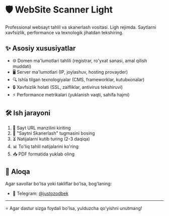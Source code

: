 # 🛡️ WebSite Scanner Light

Professional websayt tahlil va skanerlash vositasi. Ligh rejimda. Saytlarni xavfsizlik, performance va texnologik jihatdan tekshiring.

## ✨ Asosiy xususiyatlar
- 🌐 Domen ma'lumotlari tahlili (registrar, ro'yxat sanasi, amal qilish muddati)
- 🖥️ Server ma'lumotlari (IP, joylashuv, hosting provayder)
- 🔍 Ishla tilgan texnologiyalar (CMS, frameworklar, kutubxonalar)
- 🔒 Xavfsizlik holati (SSL, zaifliklar, antivirus tekshiruvi)
- ⚡ Performance metrikalari (yuklanish vaqti, sahifa hajmi)

## 🛠️ Ish jarayoni
1. 🔗 Sayt URL manzilini kiriting
2. 🔎 "Saytni Skanerlash" tugmasini bosing
3. ⏳ Natijalarni kutib turing (2-3 daqiqa)
4. 📊 To'liq tahlil natijalarini ko'ring
5. 📥 PDF formatida yuklab oling

## 📱 Aloqa
Agar savollar bo'lsa yoki takliflar bo'lsa, bog'laning:
- 📱 Telegram: [@justozodbek](https://t.me/justozodbek)

---
⭐ Agar dastur sizga foydali bo'lsa, yulduzcha qo'yishni unutmang!
